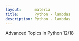 ```yaml
---
layout:      materia
title:       Python - lambdas
description: Python - lambdas
---
```



Advanced Topics in Python 12/18